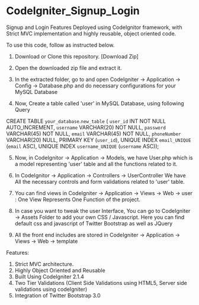 CodeIgniter_Signup_Login
========================

Signup and Login Features Deployed using CodeIgnitor framework, with Strict MVC implementation and highly reusable, object oriented code.


To use this code, follow as instructed below.

1. Download or Clone this repository. [Download Zip]
2. Open the downloaded zip file and extract it.

3. In the extracted folder, go to and open CodeIgniter -> Application -> Config -> Database.php
  and do necessary configurations for your MySQL Database

4. Now, Create a table called 'user' in MySQL Database, using following Query
  
CREATE TABLE `your_database`.`new_table` (
  `user_id` INT NOT NULL AUTO_INCREMENT,
  `username` VARCHAR(20) NOT NULL,
  `password` VARCHAR(45) NOT NULL,
  `email` VARCHAR(45) NOT NULL,
  `phoneNumber` VARCHAR(20) NULL,
  PRIMARY KEY (`user_id`),
  UNIQUE INDEX `email_UNIQUE` (`email` ASC),
  UNIQUE INDEX `username_UNIQUE` (`username` ASC));

5. Now, in CodeIgnitor -> Application -> Models, we have User.php which is a model representing 'user' table and all the functions related to it.

6. In CodeIgnitor -> Application -> Controllers -> UserController We have All the necessary controls and form validations related to 'user' table.

7. You can find views in CodeIgniter -> Application -> Views -> Web -> user : One View Represents One Function of the project.
8. In case you want to tweak the user Interface, You can go to CodeIgniter -> Assets Folder to add your own CSS / Javascript. Here you can find default css and javascript of Twitter Bootstrap as well as JQuery
9. All the front end includes are stored in CodeIgniter -> Application -> Views -> Web -> template


Features:
1. Strict MVC architecture.
2. Highly Object Oriented and Reusable 
3. Built Using CodeIgniter 2.1.4
4. Two Tier Validations (Client Side Validations using HTML5, Server side validations using codeIgniter)
5. Integration of Twitter Bootstrap 3.0
